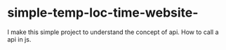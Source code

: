 # simple-temp-loc-time-website-
I make this simple project to understand the concept of api. How to call a api in js.
